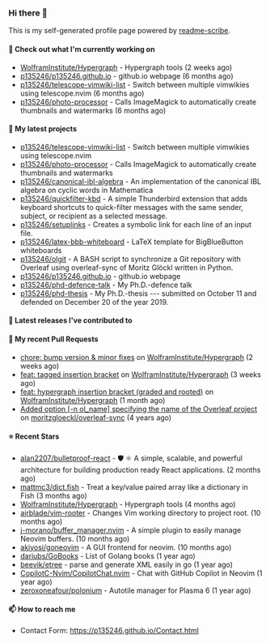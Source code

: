 ### Hi there 👋

This is my self-generated profile page powered by [readme-scribe](https://github.com/muesli/readme-scribe).

#### 👷 Check out what I'm currently working on

- [WolframInstitute/Hypergraph](https://github.com/WolframInstitute/Hypergraph) - Hypergraph tools (2 weeks ago)
- [p135246/p135246.github.io](https://github.com/p135246/p135246.github.io) - github.io webpage (6 months ago)
- [p135246/telescope-vimwiki-list](https://github.com/p135246/telescope-vimwiki-list) - Switch between multiple vimwikies using telescope.nvim (6 months ago)
- [p135246/photo-processor](https://github.com/p135246/photo-processor) - Calls ImageMagick to automatically create thumbnails and watermarks (6 months ago)

#### 🌱 My latest projects

- [p135246/telescope-vimwiki-list](https://github.com/p135246/telescope-vimwiki-list) - Switch between multiple vimwikies using telescope.nvim
- [p135246/photo-processor](https://github.com/p135246/photo-processor) - Calls ImageMagick to automatically create thumbnails and watermarks
- [p135246/canonical-ibl-algebra](https://github.com/p135246/canonical-ibl-algebra) - An implementation of the canonical IBL algebra on cyclic words in Mathematica
- [p135246/quickfilter-kbd](https://github.com/p135246/quickfilter-kbd) - A simple Thunderbird extension that adds keyboard shortcuts to quick-filter messages with the same sender, subject, or recipient as a selected message.
- [p135246/setuplinks](https://github.com/p135246/setuplinks) - Creates a symbolic link for each line of an input file.
- [p135246/latex-bbb-whiteboard](https://github.com/p135246/latex-bbb-whiteboard) - LaTeX template for BigBlueButton whiteboards
- [p135246/olgit](https://github.com/p135246/olgit) - A BASH script to synchronize a Git repository with Overleaf using overleaf-sync of Moritz Glöckl written in Python.
- [p135246/p135246.github.io](https://github.com/p135246/p135246.github.io) - github.io webpage
- [p135246/phd-defence-talk](https://github.com/p135246/phd-defence-talk) - My Ph.D.-defence talk
- [p135246/phd-thesis](https://github.com/p135246/phd-thesis) - My Ph.D.-thesis --- submitted on October 11 and defended on December 20 of the year 2019.

#### 🔭 Latest releases I've contributed to


#### 🔨 My recent Pull Requests

- [chore: bump version &amp; minor fixes](https://github.com/WolframInstitute/Hypergraph/pull/7) on [WolframInstitute/Hypergraph](https://github.com/WolframInstitute/Hypergraph) (2 weeks ago)
- [feat: tagged insertion bracket](https://github.com/WolframInstitute/Hypergraph/pull/6) on [WolframInstitute/Hypergraph](https://github.com/WolframInstitute/Hypergraph) (3 weeks ago)
- [feat: hypergraph insertion bracket (graded and rooted)](https://github.com/WolframInstitute/Hypergraph/pull/5) on [WolframInstitute/Hypergraph](https://github.com/WolframInstitute/Hypergraph) (1 month ago)
- [Added option [-n ol_name] specifying the name of the Overleaf project](https://github.com/moritzgloeckl/overleaf-sync/pull/14) on [moritzgloeckl/overleaf-sync](https://github.com/moritzgloeckl/overleaf-sync) (4 years ago)

#### ⭐ Recent Stars

- [alan2207/bulletproof-react](https://github.com/alan2207/bulletproof-react) - 🛡️ ⚛️ A simple, scalable, and powerful architecture for building production ready React applications.  (2 months ago)
- [mattmc3/dict.fish](https://github.com/mattmc3/dict.fish) - Treat a key/value paired array like a dictionary in Fish (3 months ago)
- [WolframInstitute/Hypergraph](https://github.com/WolframInstitute/Hypergraph) - Hypergraph tools (4 months ago)
- [airblade/vim-rooter](https://github.com/airblade/vim-rooter) - Changes Vim working directory to project root. (10 months ago)
- [j-morano/buffer_manager.nvim](https://github.com/j-morano/buffer_manager.nvim) - A simple plugin to easily manage Neovim buffers. (10 months ago)
- [akiyosi/goneovim](https://github.com/akiyosi/goneovim) - A GUI frontend for neovim. (10 months ago)
- [dariubs/GoBooks](https://github.com/dariubs/GoBooks) - List of Golang books (1 year ago)
- [beevik/etree](https://github.com/beevik/etree) - parse and generate XML easily in go (1 year ago)
- [CopilotC-Nvim/CopilotChat.nvim](https://github.com/CopilotC-Nvim/CopilotChat.nvim) - Chat with GitHub Copilot in Neovim (1 year ago)
- [zeroxoneafour/polonium](https://github.com/zeroxoneafour/polonium) - Autotile manager for Plasma 6 (1 year ago)

#### 📫 How to reach me

- Contact Form: https://p135246.github.io/Contact.html


